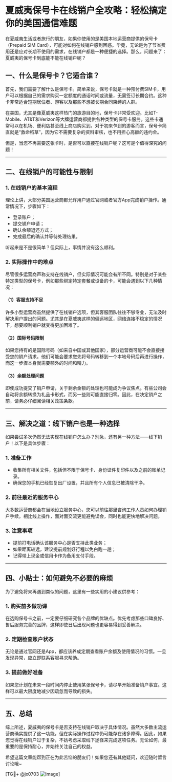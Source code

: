 # 夏威夷保号卡在线销户全攻略：轻松搞定你的美国通信难题

在夏威夷生活或者旅行的朋友，如果你使用的是美国本地运营商提供的保号卡（Prepaid SIM Card），可能对如何在线销户感到困惑。毕竟，无论是为了节省费用还是应对长期不使用的需求，在线销户都是一种便捷的选择。那么，问题来了：夏威夷的保号卡到底能不能在线销户呢？

## 一、什么是保号卡？它适合谁？

首先，我们需要了解什么是保号卡。简单来说，保号卡就是一种预付费SIM卡，用户可以根据自己的需求购买一定额度的通话时间或流量，无需签订长期合约。这种卡非常适合短期居住者、游客以及那些不想被长期合同束缚的人群。

在美国，尤其是像夏威夷这样热门的旅游目的地，保号卡非常受欢迎。比如T-Mobile、AT&T和Verizon等大牌运营商都提供各种类型的保号卡服务。这些卡通常可以在机场、便利店甚至线上商店购买到。对于初来乍到的游客而言，保号卡简直就是“救命稻草”，因为它不需要复杂的资料审核，也不用担心高额的违约金。

但是，当您不再需要这张卡时，是否可以直接在线销户呢？这可是个值得深究的问题！

---

## 二、在线销户的可能性与限制

### 1. 在线销户的基本流程
理论上讲，大部分美国运营商都允许用户通过官网或者官方App完成销户操作。通常情况下，步骤如下：
- 登录账户；
- 提交销户申请；
- 确认余额退还方式；
- 完成最后的确认并等待处理结果。

听起来是不是很简单？但实际上，事情并没有这么顺利。

### 2. 实际操作中的难点
尽管很多运营商声称支持在线销户，但实际情况可能会有所不同。特别是对于某些特定类型的保号卡，例如那些绑定特定套餐或设备的卡，可能会遇到以下几种情况：

#### （1）客服支持不足
许多小型运营商虽然提供了在线销户选项，但其客服团队往往不够专业，无法及时解决用户提出的问题。尤其是在夏威夷这样的偏远地区，网络连接不稳定的情况下，想要顺利销户就变得更加困难了。

#### （2）国际号码限制
如果您持有的是国际号码（如来自中国或其他国家），部分运营商可能不会直接接受您的销户请求。他们可能会要求您先将号码转移到一个本地号码后再进行操作，而这一步骤本身就需要额外的时间和精力。

#### （3）余额处理问题
即使成功提交了销户申请，关于剩余金额的处理也可能成为争议焦点。有些公司会自动将余额转换为礼品卡形式，而另一些则可能直接归零。因此，在决定销户之前，请务必仔细阅读相关政策条款。

---

## 三、解决之道：线下销户也是一种选择

如果尝试多次仍然无法实现在线销户怎么办？别急，还有另一种方法——线下销户！以下是具体步骤：

### 1. 准备工作
- 收集所有相关文件，包括但不限于保号卡、身份证件复印件以及之前的账单记录。
- 确保您的手机已经恢复出厂设置，并且所有个人信息已被清除干净。

### 2. 前往最近的服务中心
大多数运营商都会在当地设立服务中心，您可以前往那里咨询工作人员如何办理销户手续。相比线上操作，面对面交流更能避免误会，同时也能更快地解决问题。

### 3. 注意事项
- 提前打电话确认该服务中心是否支持此类业务；
- 如果距离较远，建议提前规划好行程以免白跑一趟；
- 记得带上现金或信用卡作为备用支付手段。

---

## 四、小贴士：如何避免不必要的麻烦

为了避免将来再遇到类似的问题，这里有一些实用的小建议供参考：

### 1. 购买前多做功课
在选购保号卡之前，一定要仔细研究各个品牌的优缺点。优先考虑那些口碑良好、售后服务完善的品牌，这样即使日后出现问题也更容易得到妥善解决。

### 2. 定期检查账户状态
无论是通过官网还是App，都应该养成定期查看账户余额及使用情况的习惯。一旦发现异常，应立即联系客服寻求帮助。

### 3. 提前做好准备
如果您计划在未来一段时间内停止使用某张保号卡，请尽早开始准备销户事宜。这样可以最大限度地减少因疏忽而导致的损失。

---

## 五、总结

综上所述，夏威夷的保号卡是否支持在线销户取决于具体情况。虽然大多数主流运营商确实提供了这一功能，但在实际操作过程中仍可能存在诸多障碍。因此，如果您觉得在线销户过于复杂，不妨考虑采取线下途径来完成这项任务。无论如何，最重要的是保持耐心，并始终关注自己的权益。

希望这篇文章能帮到正在为此苦恼的朋友们！如果您还有其他疑问，欢迎随时留言讨论哦~

[TG💪+ @jx0703 ![Image](https://github.com/user-attachments/assets/dbca1d08-cadb-493c-b0ec-ad6f7a83f270)]